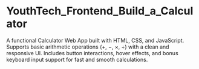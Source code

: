 # YouthTech_Frontend_Build_a_Calculator
A functional Calculator Web App built with HTML, CSS, and JavaScript. Supports basic arithmetic operations (+, −, ×, ÷) with a clean and responsive UI. Includes button interactions, hover effects, and bonus keyboard input support for fast and smooth calculations.

